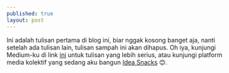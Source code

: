 ```yaml
---
published: true
layout: post
---
```

Ini adalah tulisan pertama di blog ini, biar nggak kosong banget aja, nanti setelah ada tulisan lain, tulisan sampah ini akan dihapus. Oh iya, kunjungi Medium-ku di link [ini](https://medium.com/@nasakti) untuk tulisan yang lebih serius, atau kunjungi platform media kolektif yang sedang aku bangun [Idea Snacks](https://ideasnacks.com) 😊.

